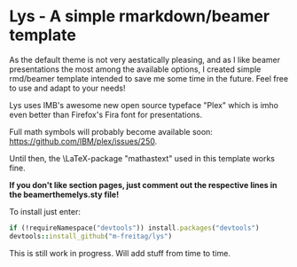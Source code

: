 # Lys - A simple rmarkdown/beamer template 


As the default theme is not very aestatically pleasing, and as I like beamer presentations the most among the available options, I created simple rmd/beamer template intended to save me some time in the future. Feel free to use and adapt to your needs!

Lys uses IMB's awesome new open source typeface "Plex" which is imho even better than Firefox's Fira font for presentations. 

Full math symbols will probably become available soon: https://github.com/IBM/plex/issues/250. 

Until then, the \LaTeX-package "mathastext" used in this template works fine.

**If you don't like section pages, just comment out the respective lines in the beamerthemelys.sty file!**

To install just enter:

```ruby
if (!requireNamespace("devtools")) install.packages("devtools")
devtools::install_github("m-freitag/lys")
```

This is still work in progress. Will add stuff from time to time.
